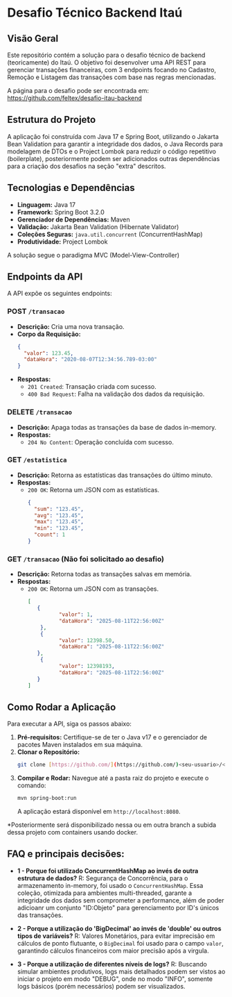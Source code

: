 # Desafio Técnico Backend Itaú

## Visão Geral

Este repositório contém a solução para o desafio técnico de backend (teoricamente) do Itaú. O objetivo foi desenvolver uma API REST para gerenciar transações financeiras, com 3 endpoints focando no Cadastro, Remoção e Listagem das transações com base nas regras mencionadas.

A página para o desafio pode ser encontrada em: https://github.com/feltex/desafio-itau-backend

## Estrutura do Projeto

A aplicação foi construída com Java 17 e Spring Boot, utilizando o Jakarta Bean Validation para garantir a integridade dos dados, o Java Records para modelagem de DTOs e o Project Lombok para reduzir o código repetitivo (boilerplate), posteriormente podem ser adicionados outras dependências para a criação dos desafios na seção "extra" descritos.

## Tecnologias e Dependências

-   **Linguagem:** Java 17
-   **Framework:** Spring Boot 3.2.0
-   **Gerenciador de Dependências:** Maven
-   **Validação:** Jakarta Bean Validation (Hibernate Validator)
-   **Coleções Seguras:** `java.util.concurrent` (ConcurrentHashMap)
-   **Produtividade:** Project Lombok

A solução segue o paradigma MVC (Model-View-Controller)

## Endpoints da API

A API expõe os seguintes endpoints:

### POST `/transacao`

-   **Descrição:** Cria uma nova transação.
-   **Corpo da Requisição:**
    ```json
    {
      "valor": 123.45,
      "dataHora": "2020-08-07T12:34:56.789-03:00"
    }
    ```
-   **Respostas:**
    -   `201 Created`: Transação criada com sucesso.
    -   `400 Bad Request`: Falha na validação dos dados da requisição.

### DELETE `/transacao`

-   **Descrição:** Apaga todas as transações da base de dados in-memory.
-   **Respostas:**
    -   `204 No Content`: Operação concluída com sucesso.

### GET `/estatistica`

-   **Descrição:** Retorna as estatísticas das transações do último minuto.
-   **Respostas:**
    -   `200 OK`: Retorna um JSON com as estatísticas.
        ```json
        {
          "sum": "123.45",
          "avg": "123.45",
          "max": "123.45",
          "min": "123.45",
          "count": 1
        }
        ```

### GET `/transacao` (Não foi solicitado ao desafio)

-   **Descrição:** Retorna todas as transações salvas em memória.
  -   **Respostas:**
      -   `200 OK`: Retorna um JSON com as transações.
          ```json
          [
             {
                    "valor": 1,
                    "dataHora": "2025-08-11T22:56:00Z"
              },
              {
                    "valor": 12398.50,
                    "dataHora": "2025-08-11T22:56:00Z"
             },
              {
                    "valor": 12398193,
                    "dataHora": "2025-08-11T22:56:00Z"
             }
          ]
          ```

## Como Rodar a Aplicação

Para executar a API, siga os passos abaixo:

1.  **Pré-requisitos:** Certifique-se de ter o Java v17 e o gerenciador de pacotes Maven instalados em sua máquina.
2.  **Clonar o Repositório:**
    ```bash
    git clone [https://github.com/](https://github.com/)<seu-usuario>/<nome-do-repositorio>.git
    ```
3.  **Compilar e Rodar:**
    Navegue até a pasta raiz do projeto e execute o comando:
    ```bash
    mvn spring-boot:run
    ```
    A aplicação estará disponível em `http://localhost:8080`.

*Posteriormente será disponibilizado nessa ou em outra branch a subida dessa projeto com containers usando docker.

## FAQ e principais decisões:

-   **1 - Porque foi utilizado ConcurrentHashMap ao invés de outra estrutura de dados?**
    R: Segurança de Concorrência, para o armazenamento in-memory, foi usado o `ConcurrentHashMap`. Essa coleção, otimizada para ambientes multi-threaded, garante a integridade dos dados sem comprometer a performance, além de poder adicioanr um conjunto "ID:Objeto" para gerenciamento por ID's únicos das transações.

-   **2 - Porque a utilização do 'BigDecimal' ao invés de 'double' ou outros tipos de variáveis?**
    R: Valores Monetários, para evitar imprecisão em cálculos de ponto flutuante, o `BigDecimal` foi usado para o campo `valor`, garantindo cálculos financeiros com maior precisão após a virgula.
  
- **3 - Porque a utilização de diferentes níveis de logs?**
    R: Buscando simular ambientes produtivos, logs mais detalhados podem ser vistos ao iniciar o projeto em modo "DEBUG", onde no modo "INFO", somente logs básicos (porém necessários) podem ser visualizados.